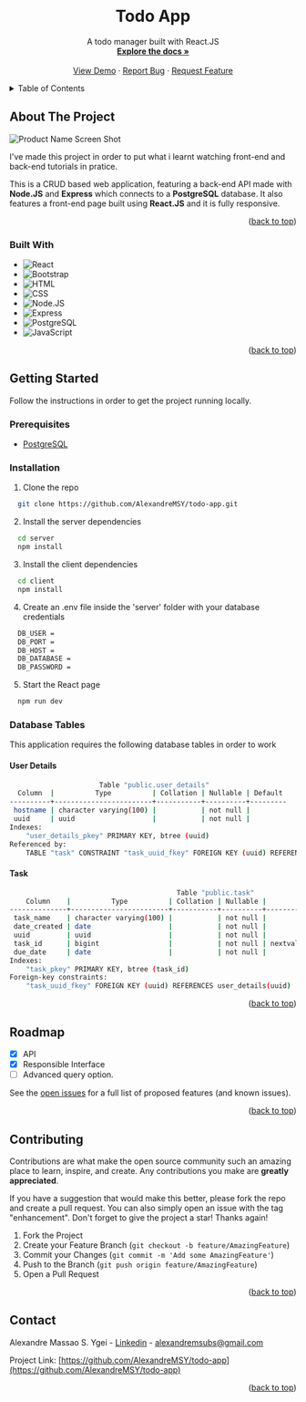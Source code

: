 <a name="readme-top"></a>


<!-- PROJECT LOGO -->
<br />
<div align="center">

  <h1 align="center">Todo App</h1>

  <p align="center">
    A todo manager built with React.JS
    <br />
    <a href="https://github.com/github_username/repo_name"><strong>Explore the docs »</strong></a>
    <br />
    <br />
    <a href="https://github.com/github_username/repo_name">View Demo</a>
    ·
    <a href="https://github.com/github_username/repo_name/issues">Report Bug</a>
    ·
    <a href="https://github.com/github_username/repo_name/issues">Request Feature</a>
  </p>
</div>



<!-- TABLE OF CONTENTS -->
<details>
  <summary>Table of Contents</summary>
  <ol>
    <li>
      <a href="#about-the-project">About The Project</a>
      <ul>
        <li><a href="#built-with">Built With</a></li>
      </ul>
    </li>
    <li>
      <a href="#getting-started">Getting Started</a>
      <ul>
        <li><a href="#prerequisites">Prerequisites</a></li>
        <li><a href="#installation">Installation</a></li>
        <li><a href="#database-tables">Database Tables</a></li>
      </ul>
    </li>
    <li><a href="#roadmap">Roadmap</a></li>
    <li><a href="#contributing">Contributing</a></li>
    <li><a href="#contact">Contact</a></li>
  </ol>
</details>



<!-- ABOUT THE PROJECT -->
## About The Project

![Product Name Screen Shot](https://alexandremsubs.nimbusweb.me/box/attachment/8478741/1s2cwxz8pwyf2gnfbdli/JF655P68g3Xdb0CT/screenshot-127.0.0.1_5173-2023.03.14-06_52_27.png)

<p>I've made this project in order to put what i learnt watching front-end and back-end tutorials in pratice.</p>

<p>This is a CRUD based web application, featuring a back-end API made with <strong>Node.JS</strong> and <strong>Express</strong> which connects to a <strong>PostgreSQL</strong> database. It also features a front-end page built using <strong>React.JS</strong> and it is fully responsive.</p>

<p align="right">(<a href="#readme-top">back to top</a>)</p>



### Built With

* ![React](https://img.shields.io/badge/React-20232A?style=for-the-badge&logo=react&logoColor=61DAFB)
* ![Bootstrap](https://img.shields.io/badge/Bootstrap-563D7C?style=for-the-badge&logo=bootstrap&logoColor=black)
* ![HTML](https://img.shields.io/badge/HTML5-E34F26?style=for-the-badge&logo=html5&logoColor=black)
* ![CSS](https://img.shields.io/badge/CSS3-1572B6?style=for-the-badge&logo=css3&logoColor=black)
* ![Node.JS](https://img.shields.io/badge/Node.js-43853D?style=for-the-badge&logo=node.js&logoColor=black)
* ![Express](https://img.shields.io/badge/Express.js-404D59?style=for-the-badge)
* ![PostgreSQL](https://img.shields.io/badge/PostgreSQL-316192?style=for-the-badge&logo=postgresql&logoColor=black)
* ![JavaScript](https://img.shields.io/badge/JavaScript-F7DF1E?style=for-the-badge&logo=JavaScript&logoColor=black)

<p align="right">(<a href="#readme-top">back to top</a>)</p>



<!-- GETTING STARTED -->
## Getting Started

Follow the instructions in order to get the project running locally.

### Prerequisites

* [PostgreSQL](https://www.postgresql.org/)

### Installation

1. Clone the repo
```sh
  git clone https://github.com/AlexandreMSY/todo-app.git
```

2. Install the server dependencies
```sh 
  cd server
  npm install
```

3. Install the client dependencies
```sh 
  cd client
  npm install
```

4. Create an .env file inside the 'server' folder with your database credentials
```sh 
  DB_USER = 
  DB_PORT = 
  DB_HOST = 
  DB_DATABASE = 
  DB_PASSWORD = 
```

5. Start the React page
```sh 
  npm run dev
```

### Database Tables
This application requires the following database tables in order to work

#### User Details

```sh
                      Table "public.user_details"
  Column  |          Type          | Collation | Nullable | Default
----------+------------------------+-----------+----------+---------
 hostname | character varying(100) |           | not null |
 uuid     | uuid                   |           | not null |
Indexes:
    "user_details_pkey" PRIMARY KEY, btree (uuid)
Referenced by:
    TABLE "task" CONSTRAINT "task_uuid_fkey" FOREIGN KEY (uuid) REFERENCES user_details(uuid)
```

#### Task

```sh 
                                         Table "public.task"
    Column    |          Type          | Collation | Nullable |                Default
--------------+------------------------+-----------+----------+---------------------------------------
 task_name    | character varying(100) |           | not null |
 date_created | date                   |           | not null |
 uuid         | uuid                   |           | not null |
 task_id      | bigint                 |           | not null | nextval('task_task_id_seq'::regclass)
 due_date     | date                   |           | not null |
Indexes:
    "task_pkey" PRIMARY KEY, btree (task_id)
Foreign-key constraints:
    "task_uuid_fkey" FOREIGN KEY (uuid) REFERENCES user_details(uuid)

```

<p align="right">(<a href="#readme-top">back to top</a>)</p>

<!-- USAGE EXAMPLES -->


<!-- ROADMAP -->
## Roadmap

- [X] API
- [X] Responsible Interface
- [ ] Advanced query option.

See the [open issues](https://github.com/AlexandreMSY/todo-app/issues) for a full list of proposed features (and known issues).

<p align="right">(<a href="#readme-top">back to top</a>)</p>



<!-- CONTRIBUTING -->
## Contributing

Contributions are what make the open source community such an amazing place to learn, inspire, and create. Any contributions you make are **greatly appreciated**.

If you have a suggestion that would make this better, please fork the repo and create a pull request. You can also simply open an issue with the tag "enhancement".
Don't forget to give the project a star! Thanks again!

1. Fork the Project
2. Create your Feature Branch (`git checkout -b feature/AmazingFeature`)
3. Commit your Changes (`git commit -m 'Add some AmazingFeature'`)
4. Push to the Branch (`git push origin feature/AmazingFeature`)
5. Open a Pull Request

<p align="right">(<a href="#readme-top">back to top</a>)</p>


<!-- LICENSE -->


<!-- CONTACT -->
## Contact

Alexandre Massao S. Ygei - [Linkedin](https://www.linkedin.com/in/alexandremassao/) - alexandremsubs@gmail.com

Project Link: [https://github.com/AlexandreMSY/todo-app](https://github.com/AlexandreMSY/todo-app)

<p align="right">(<a href="#readme-top">back to top</a>)</p>



<!-- ACKNOWLEDGMENTS -->

<!-- MARKDOWN LINKS & IMAGES -->
<!-- https://www.markdownguide.org/basic-syntax/#reference-style-links -->
